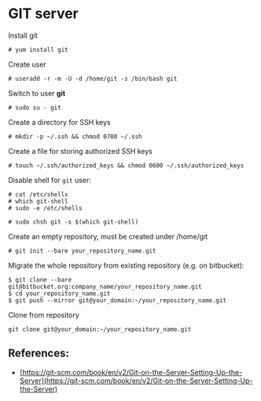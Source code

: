 # GIT server

Install git

```
# yum install git
```

Create user

```
# useradd -r -m -U -d /home/git -s /bin/bash git
```

Switch to user **git**

```
# sudo su - git
```

Create a directory for SSH keys

```
# mkdir -p ~/.ssh && chmod 0700 ~/.ssh
```

Create a file for storing authorized SSH keys

```
# touch ~/.ssh/authorized_keys && chmod 0600 ~/.ssh/authorized_keys
```

Disable shell for `git` user:

```
# cat /etc/shells   
# which git-shell   
# sudo -e /etc/shells
```

```
# sudo chsh git -s $(which git-shell)
```

Create an empty repository, must be created under /home/git

```
# git init --bare your_repository_name.git
```

Migrate the whole repository from existing repository (e.g. on bitbucket):

```
$ git clone --bare git@bitbucket.org:company_name/your_repository_name.git
$ cd your_repository_name.git
$ git push --mirror git@your_domain:~/your_repository_name.git
```

Clone from repository

```
git clone git@your_domain:~/your_repository_name.git
```

## References:

- [https://git-scm.com/book/en/v2/Git-on-the-Server-Setting-Up-the-Server](https://git-scm.com/book/en/v2/Git-on-the-Server-Setting-Up-the-Server)
